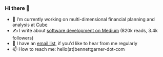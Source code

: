 ### Hi there 👋
- 🔭 I’m currently working on multi-dimensional financial planning and analysis at [Cube](https://www.cubesoftware.com/)
- ✍️ I write about [software development on Medium](https://bennettgarner.medium.com/) (820k reads, 3.4k followers)
- 📧 I have an [email list](https://mailchi.mp/d071a31ee37b/58s3reaf18), if you'd like to hear from me regularly
- 📫 How to reach me: hello(at)bennettgarner-dot-com
